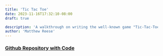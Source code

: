 ```yaml
---
title: 'Tic Tac Toe'
date: 2023-11-16T17:32:10-08:00
draft: true

description: 'A walkthrough on writing the well-known game "Tic-Tac-Toe" in the Python programming language.'
author: 'Matthew Reese'
---
```


### [Github Repository with Code](https://github.com/saddleback-computer-science-club/tic-tac-toe)